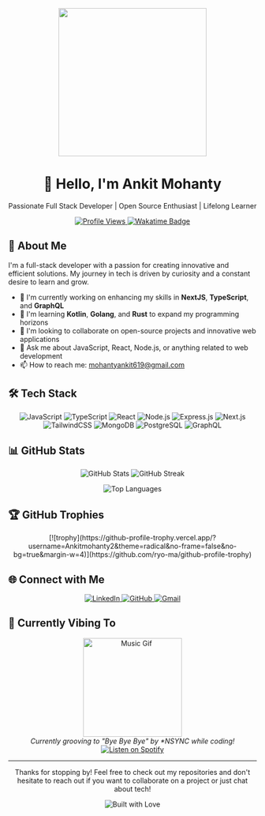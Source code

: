 <div align="center">
  <img src="https://media.giphy.com/media/v1.Y2lkPTc5MGI3NjExdG1mbjI5NnB2OHZraGZwanMxOWNqNm5hcTIwc29kODVrZGN3MnBrNCZlcD12MV9pbnRlcm5hbF9naWZfYnlfaWQmY3Q9Zw/11KzOet1ElBDz2/giphy.gif" width="300px">
  <h1>👋 Hello, I'm Ankit Mohanty</h1>
  <p>Passionate Full Stack Developer | Open Source Enthusiast | Lifelong Learner</p>
</div>

<p align="center">
  <a href="https://github.com/Ankitmohanty2">
    <img src="https://komarev.com/ghpvc/?username=Ankitmohanty2&style=for-the-badge&color=1C8C8C" alt="Profile Views">
  </a>
  <a href="https://wakatime.com/@018cc5da-3dee-4f24-aa62-88eae14a8ad3">
    <img src="https://wakatime.com/badge/user/018cc5da-3dee-4f24-aa62-88eae14a8ad3.svg" alt="Wakatime Badge">
  </a>
</p>

## 🚀 About Me

I'm a full-stack developer with a passion for creating innovative and efficient solutions. My journey in tech is driven by curiosity and a constant desire to learn and grow.

- 🔭 I'm currently working on enhancing my skills in **NextJS**, **TypeScript**, and **GraphQL**
- 🌱 I'm learning **Kotlin**, **Golang**, and **Rust** to expand my programming horizons
- 👯 I'm looking to collaborate on open-source projects and innovative web applications
- 💬 Ask me about JavaScript, React, Node.js, or anything related to web development
- 📫 How to reach me: [mohantyankit619@gmail.com](mailto:mohantyankit619@gmail.com)

## 🛠️ Tech Stack

<p align="center">
  <img src="https://img.shields.io/badge/javascript-%23323330.svg?style=for-the-badge&logo=javascript&logoColor=%23F7DF1E" alt="JavaScript">
  <img src="https://img.shields.io/badge/typescript-%23007ACC.svg?style=for-the-badge&logo=typescript&logoColor=white" alt="TypeScript">
  <img src="https://img.shields.io/badge/react-%2320232a.svg?style=for-the-badge&logo=react&logoColor=%2361DAFB" alt="React">
  <img src="https://img.shields.io/badge/node.js-6DA55F?style=for-the-badge&logo=node.js&logoColor=white" alt="Node.js">
  <img src="https://img.shields.io/badge/express.js-%23404d59.svg?style=for-the-badge&logo=express&logoColor=%2361DAFB" alt="Express.js">
  <img src="https://img.shields.io/badge/Next-black?style=for-the-badge&logo=next.js&logoColor=white" alt="Next.js">
  <img src="https://img.shields.io/badge/tailwindcss-%2338B2AC.svg?style=for-the-badge&logo=tailwind-css&logoColor=white" alt="TailwindCSS">
  <img src="https://img.shields.io/badge/MongoDB-%234ea94b.svg?style=for-the-badge&logo=mongodb&logoColor=white" alt="MongoDB">
  <img src="https://img.shields.io/badge/postgres-%23316192.svg?style=for-the-badge&logo=postgresql&logoColor=white" alt="PostgreSQL">
  <img src="https://img.shields.io/badge/-GraphQL-E10098?style=for-the-badge&logo=graphql&logoColor=white" alt="GraphQL">
</p>

## 📊 GitHub Stats

<p align="center">
  <img src="https://github-readme-stats.vercel.app/api?username=Ankitmohanty2&show_icons=true&theme=radical" alt="GitHub Stats" />
  <img src="https://github-readme-streak-stats.herokuapp.com/?user=Ankitmohanty2&theme=radical" alt="GitHub Streak" />
</p>

<p align="center">
  <img src="https://github-readme-stats.vercel.app/api/top-langs/?username=Ankitmohanty2&layout=compact&theme=radical" alt="Top Languages" />
</p>

## 🏆 GitHub Trophies

<p align="center">
 [![trophy](https://github-profile-trophy.vercel.app/?username=Ankitmohanty2&theme=radical&no-frame=false&no-bg=true&margin-w=4)](https://github.com/ryo-ma/github-profile-trophy)
</p>

## 🌐 Connect with Me

<p align="center">
  <a href="https://linkedin.com/in/ankit-mohanty-3036ba209" target="_blank">
    <img src="https://img.shields.io/badge/linkedin-%230077B5.svg?style=for-the-badge&logo=linkedin&logoColor=white" alt="LinkedIn" />
  </a>
  <a href="https://github.com/Ankitmohanty2" target="_blank">
    <img src="https://img.shields.io/badge/github-%23121011.svg?style=for-the-badge&logo=github&logoColor=white" alt="GitHub" />
  </a>
  <a href="mailto:mohantyankit619@gmail.com" target="_blank">
    <img src="https://img.shields.io/badge/Gmail-D14836?style=for-the-badge&logo=gmail&logoColor=white" alt="Gmail" />
  </a>
</p>

## 🎵 Currently Vibing To

<p align="center">
  <img src="https://media.giphy.com/media/tqfS3mgQU28ko/giphy.gif" width="200" alt="Music Gif" />
  <br>
  <i>Currently grooving to "Bye Bye Bye" by *NSYNC while coding!</i>
  <br>
  <a href="https://open.spotify.com/track/62bOmKYxYg7dhrC6gH9vFn" target="_blank">
    <img src="https://img.shields.io/badge/Spotify-1ED760?&style=for-the-badge&logo=spotify&logoColor=white" alt="Listen on Spotify" />
  </a>
</p>

---

<p align="center">
  Thanks for stopping by! Feel free to check out my repositories and don't hesitate to reach out if you want to collaborate on a project or just chat about tech!
</p>

<p align="center">
  <img src="https://forthebadge.com/images/badges/built-with-love.svg" alt="Built with Love" />
</p>
